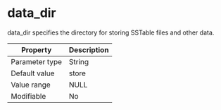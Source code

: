 data_dir 
=============================

data_dir specifies the directory for storing SSTable files and other data. 


|  **Property**  | **Description** |
|----------------|-----------------|
| Parameter type | String          |
| Default value  | store           |
| Value range    | NULL            |
| Modifiable     | No              |



